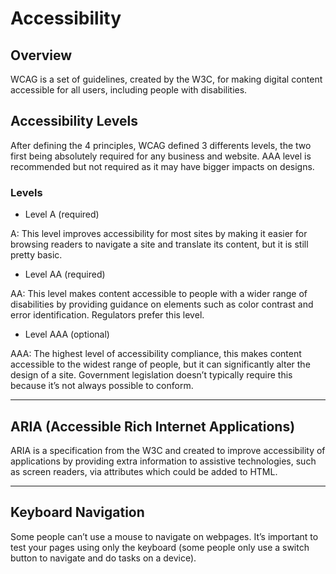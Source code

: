 # Accessibility
## Overview

WCAG is a set of guidelines, created by the W3C, for making digital content accessible for all users, including people with disabilities.

## Accessibility Levels

After defining the 4 principles, WCAG defined 3 differents levels, the two first being absolutely required for any business and website. AAA level is recommended but not required as it may have bigger impacts on designs.
### Levels
- Level A (required)

A: This level improves accessibility for most sites by making it easier for browsing readers to navigate a site and translate its content, but it is still pretty basic.
- Level AA (required)

AA: This level makes content accessible to people with a wider range of disabilities by providing guidance on elements such as color contrast and error identification. Regulators prefer this level.
- Level AAA (optional)

AAA: The highest level of accessibility compliance, this makes content accessible to the widest range of people, but it can significantly alter the design of a site. Government legislation doesn’t typically require this because it’s not always possible to conform.

------------


## ARIA (Accessible Rich Internet Applications)

ARIA is a specification from the W3C and created to improve accessibility of applications by providing extra information to assistive technologies, such as screen readers, via attributes which could be added to HTML.

------------

## Keyboard Navigation

Some people can’t use a mouse to navigate on webpages. It’s important to test your pages using only the keyboard (some people only use a switch button to navigate and do tasks on a device). 